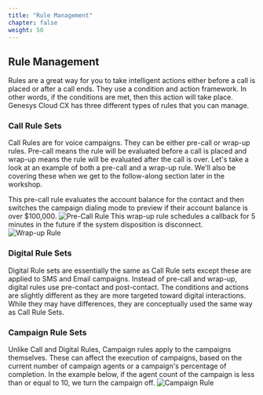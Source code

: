 ```yaml
---
title: "Rule Management"
chapter: false
weight: 50
---
```


## Rule Management
Rules are a great way for you to take intelligent actions either before a call is placed or after a call ends. They use a condition and action framework. In other words, if the conditions are met, then this action will take place. Genesys Cloud CX has three different types of rules that you can manage. 

### Call Rule Sets
Call Rules are for voice campaigns. They can be either pre-call or wrap-up rules. Pre-call means the rule will be evaluated before a call is placed and wrap-up means the rule will be evaluated after the call is over. Let's take a look at an example of both a pre-call and a wrap-up rule. We'll also be covering these when we get to the follow-along section later in the workshop. 

This pre-call rule evaluates the account balance for the contact and then switches the campaign dialing mode to preview if their account balance is over $100,000. 
![Pre-Call Rule](/images/preCallRule.jpg)
This wrap-up rule schedules a callback for 5 minutes in the future if the system disposition is disconnect.
![Wrap-up Rule](/images/wrapUpRulev2.jpg)

### Digital Rule Sets
Digital Rule sets are essentially the same as Call Rule sets except these are applied to SMS and Email campaigns. Instead of pre-call and wrap-up, digital rules use pre-contact and post-contact. The conditions and actions are slightly different as they are more targeted toward digital interactions. While they may have differences, they are conceptually used the same way as Call Rule Sets. 

### Campaign Rule Sets
Unlike Call and Digital Rules, Campaign rules apply to the campaigns themselves. These can affect the execution of campaigns, based on the current number of campaign agents or a campaign's percentage of completion. In the example below, if the agent count of the campaign is less than or equal to 10, we turn the campaign off. 
![Campaign Rule](/images/campaignRulev2.jpg)